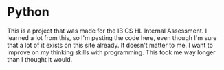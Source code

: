# Python

This is a project that was made for the IB CS HL Internal Assessment.
I learned a lot from this, so I'm pasting the code here, even though I'm sure that a lot of it exists on this site already.
It doesn't matter to me. I want to improve on my thinking skills with programming.
This took me way longer than I thought it would.
